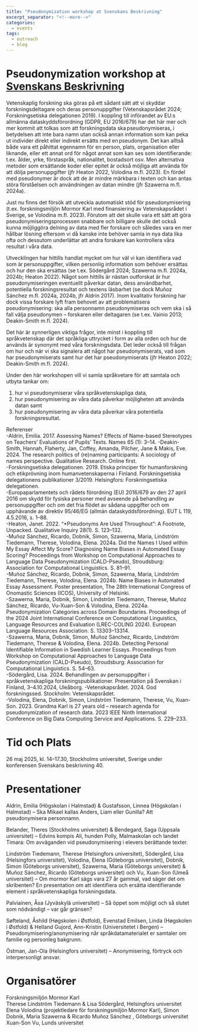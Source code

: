 ```yaml
---
title: "Pseudonymization workshop at Svenskans Beskrivning"
excerpt_separator: "<!--more-->"
categories:
  - events
tags:
  - outreach
  - blog
---
```



# Pseudonymization workshop at [Svenskans Beskrivning](https://www.su.se/institutionen-for-svenska-och-flersprakighet/forskning/konferenser-och-seminarier/konferens-2025-svenskans-beskrivning-40-1.730200)
 
Vetenskaplig forskning ska göras på ett sådant sätt att vi skyddar forskningsdeltagare och deras personuppgifter (Vetenskapsrådet 2024; Forskningsetiska delegationen 2019). I koppling till införandet av EU:s allmänna dataskyddsförordning (GDPR, EU 2016/679) har det här mer och mer kommit att tolkas som att forskningsdata ska pseudonymiseras, i betydelsen att inte bara namn utan också annan information som kan peka ut individer direkt eller indirekt ersätts med en pseudonym. Det kan alltså både vara ett påhittat egennamn för en person, plats, organisation eller liknande, eller ett annat ord för något annat som kan ses som identifierande: t.ex. ålder, yrke, förstaspråk, nationalitet, bostadsort osv. Men alternativa metoder som ersättande koder eller epitet är också möjliga att använda för att dölja personuppgifter (jfr Heaton 2022, Volodina m.fl. 2023). En fördel med pseudonymer är dock att de är mindre märkbara i texten och kan antas störa förståelsen och användningen av datan mindre (jfr Szawerna m.fl. 2024a).  
  
Just nu finns det försök att utveckla automatiskt stöd för pseudonymisering (t.ex. forskningsmiljön Mormor Karl med finansiering av Vetenskapsrådet i Sverige, se Volodina m.fl. 2023). Förutom att det skulle vara ett sätt att göra pseudonymiseringsprocessen snabbare och billigare skulle det också kunna möjliggöra delning av data med fler forskare och således vara en mer hållbar lösning eftersom vi då kanske inte behöver samla in nya data lika ofta och dessutom underlättar att andra forskare kan kontrollera våra resultat i våra data.  
  
Utvecklingen har hittills handlat mycket om hur väl vi kan identifiera vad som är personuppgifter, vilken personlig information som behöver ersättas och hur den ska ersättas (se t.ex. Södergård 2024; Szawerna m.fl. 2024a, 2024b; Heaton 2022). Något som hittills är nästan outforskat är hur pseudonymiseringen eventuellt påverkar datan, dess användbarhet, potentiella forskningsresultat och textens läsbarhet (se dock Muñoz Sánchez m.fl. 2024a, 2024b, jfr Aldrin 2017). Inom kvalitativ forskning har dock vissa forskare lyft fram behovet av att problematisera pseudonymisering: ska alla personnamn pseudonymiseras och vem ska i så fall välja pseudonymen – forskaren eller deltagaren (se t.ex. Vainio 2013; Deakin-Smith m.fl. 2024).  
  
Det här är synnerligen viktiga frågor, inte minst i koppling till språkvetenskap där det språkliga uttrycket i form av alla orden och hur de används är synonymt med våra forskningsdata. Det leder också till frågan om hur och när vi ska signalera att något har pseudonymiserats, vad som har pseudonymiserats samt hur det har pseudonymiserats (jfr Heaton 2022; Deakin-Smith m.fl. 2024). 
  

Under den här workshopen vill vi samla språkvetare för att samtala och utbyta tankar om:
1. hur vi pseudonymiserar våra språkvetenskapliga data,
2. hur pseudonymisering av våra data påverkar möjligheten att använda datan samt  
3. hur pseudonymisering av våra data påverkar våra potentiella forskningsresultat.   

Referenser  
-Aldrin, Emilia. 2017. Assessing Names? Effects of Name-based Stereotypes on Teachers’ Evaluations of Pupils’ Texts. Names 65 (1): 3–14.
-Deakin-Smith, Hannah, Flaherty, Jan, Coffey, Amanda, Pilcher, Jane & Makis, Eve. 2024. The research politics of (re)naming participants: A sociology of names perspective. Qualitative Research. Online first.  
-Forskningsetiska delegationen. 2019. Etiska principer för humanforskning och etikprövning inom humanvetenskaperna i Finland. Forskningsetiska delegationens publikationer 3/2019. Helsingfors: Forskningsetiska delegationen.  
-Europaparlamentets och rådets förordning (EU) 2016/679 av den 27 april 2016 om skydd för fysiska personer med avseende på behandling av personuppgifter och om det fria flödet av sådana uppgifter och om upphävande av direktiv 95/46/EG (allmän dataskyddsförordning). EUT L 119, 4.5.2016, s. 1–88.  
-Heaton, Janet. 2022. “*Pseudonyms Are Used Throughout”: A Footnote, Unpacked. Qualitative Inquiry 28(1). S. 123–132.  
-Muñoz Sánchez, Ricardo, Dobnik, Simon, Szawerna, Maria, Lindström Tiedemann, Therese, Volodina, Elena. 2024a. Did the Names I Used within My Essay Affect My Score? Diagnosing Name Biases in Automated Essay Scoring? Proceedings from Workshop on Computational Approaches to Language Data Pseudonymization (CALD-Pseudo), Stroudsburg: Association for Computational Linguistics. S. 81–91.  
-Muñoz Sánchez, Ricardo, Dobnik, Simon, Szawerna, Maria, Lindström Tiedemann, Therese, Volodina, Elena. 2024b. Name Biases in Automated Essay Assessment. Poster presentation, The 28th International Congress of Onomastic Sciences (ICOS), University of Helsinki.  
-Szawerna, Maria, Dobnik, Simon, Lindström Tiedemann, Therese, Muñoz Sánchez, Ricardo, Vu-Xuan-Son & Volodina, Elena. 2024a. Pseudonymization Categories across Domain Boundaries. Proceedings of the 2024 Joint International Conference on Computational Linguistics, Language Resources and Evaluation (LREC-COLING 2024). European Language Resources Association. S. 13303–13314.  
-Szawerna, Maria, Dobnik, Simon, Muñoz Sánchez, Ricardo, Lindström Tiedemann, Therese & Volodina, Elena. 2024b. Detecting Personal Identifiable Information in Swedish Learner Essays. Proceedings from Workshop on Computational Approaches to Language Data Pseudonymization (CALD-Pseudo), Stroudsburg: Association for Computational Linguistics. S. 54–63.  
-Södergård, Lisa. 2024. Behandlingen av personuppgifter i språkvetenskapliga forskningspublikationer. Presentation på Svenskan i Finland, 3–4.10.2024, Uleåborg.
-Vetenskapsrådet. 2024. God forskningssed. Stockholm: Vetenskapsrådet.  
-Volodina, Elena, Dobnik, Simon, Lindström Tiedemann, Therese, Vu, Xuan-Son. 2023. Grandma Karl is 27 years old – research agenda for pseudonymization of research data. 2023 IEEE Ninth International Conference on Big Data Computing Service and Applications. S. 229–233.  



# Tid och Plats

26 maj 2025, kl. 14–17.30, Stockholms universitet, Sverige under konferensen Svenskans beskrivning 40.

# Presentationer

Aldrin, Emilia (Högskolan i Halmstad) & Gustafsson, Linnea (Högskolan i Halmstad) – Ska Mikael kallas Anders, Liam eller Gunilla? Att pseudonymisera personnamn.  
  
Belander, Theres (Stockholms universitet) & Bendegard, Saga (Uppsala universitet) – Edvins kompis Ali, hunden Polly, Malmaskolan och landet Timara: Om avväganden vid pseudonymisering i elevers berättande texter.  
  
Lindström Tiedemann, Therese (Helsingfors universitet), Södergård, Lisa (Helsingfors universitet), Volodina, Elena (Göteborgs universitet), Dobnik, Simon (Göteborgs universitet), Szawerna, Maria (Göteborgs universitet) & Muñoz Sánchez, Ricardo (Göteborgs universitet) och Vu, Xuan-Son (Umeå universitet) – Om mormor Karl sägs vara 27 år gammal, vad säger det om skribenten? En presentation om att identifiera och ersätta identifierande element i språkvetenskapliga forskningsdata.  
  
Palviainen, Åsa (Jyväskylä universitet) – Så öppet som möjligt och så slutet som nödvändigt – var går gränsen?  
  
Søfteland, Åshild (Høgskolen i Østfold), Evenstad Emilsen, Linda (Høgskolen i Østfold) & Helland Gujord, Ann-Kristin (Universitetet i Bergen) – Pseudonymisering/anonymisering når språkdatamaterialet er samtaler om familie og personleg bakgrunn.  
  
Östman, Jan-Ola (Helsingfors universitet) – Anonymisering, förtryck och interpersonligt ansvar.  

# Organisatörer

Forskningsmiljön Mormor Karl  
Therese Lindström Tiedemann & Lisa Södergård, Helsingfors universitet  
Elena Volodina (projektledare för forskningsmiljön Mormor Karl), Simon Dobnik, Maria Szawerna & Ricardo Muñoz Sánchez , Göteborgs universitet   
Xuan-Son Vu, Lunds universitet   
